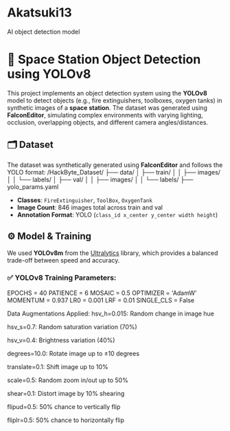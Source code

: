 # Akatsuki13
AI object detection model

# 🚀 Space Station Object Detection using YOLOv8

This project implements an object detection system using the **YOLOv8** model to detect objects (e.g., fire extinguishers, toolboxes, oxygen tanks) in synthetic images of a **space station**. The dataset was generated using **FalconEditor**, simulating complex environments with varying lighting, occlusion, overlapping objects, and different camera angles/distances.

## 🗂️ Dataset

The dataset was synthetically generated using **FalconEditor** and follows the YOLO format:
/HackByte_Dataset/
├── data/
│ ├── train/
│ │ ├── images/
│ │ └── labels/
│ ├── val/
│ │ ├── images/
│ │ └── labels/
├── yolo_params.yaml


- **Classes**: `FireExtinguisher`, `ToolBox`, `OxygenTank`
- **Image Count**: 846 images total across train and val
- **Annotation Format**: YOLO (`class_id x_center y_center width height`)

## ⚙️ Model & Training

We used **YOLOv8m** from the [Ultralytics](https://github.com/ultralytics/ultralytics) library, which provides a balanced trade-off between speed and accuracy.

### ✅ YOLOv8 Training Parameters:


EPOCHS = 40
PATIENCE = 6
MOSAIC = 0.5
OPTIMIZER = 'AdamW'
MOMENTUM = 0.937
LR0 = 0.001
LRF = 0.01
SINGLE_CLS = False

Data Augmentations Applied:
hsv_h=0.015: Random change in image hue

hsv_s=0.7: Random saturation variation (70%)

hsv_v=0.4: Brightness variation (40%)

degrees=10.0: Rotate image up to ±10 degrees

translate=0.1: Shift image up to 10%

scale=0.5: Random zoom in/out up to 50%

shear=0.1: Distort image by 10% shearing

flipud=0.5: 50% chance to vertically flip

fliplr=0.5: 50% chance to horizontally flip


